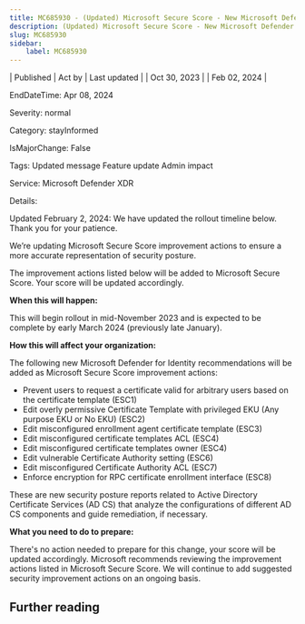 ```yaml
---
title: MC685930 - (Updated) Microsoft Secure Score - New Microsoft Defender for Identity recommendations
description: (Updated) Microsoft Secure Score - New Microsoft Defender for Identity recommendations
slug: MC685930
sidebar:
    label: MC685930
---
```


| Published | Act by | Last updated |
| Oct 30, 2023 |  | Feb 02, 2024 |

EndDateTime: Apr 08, 2024

Severity: normal

Category: stayInformed

IsMajorChange: False

Tags: Updated message Feature update Admin impact

Service: Microsoft Defender XDR

Details: 

<p>Updated February 2, 2024: We have updated the rollout timeline below. Thank you for your patience.&nbsp;</p><p>We’re updating Microsoft Secure Score improvement actions to ensure a more accurate representation of security posture.</p><p>The improvement actions listed below will be added to Microsoft Secure Score. Your score will be updated accordingly.</p><p><b>When this will happen:</b></p><p>This will begin rollout in mid-November 2023 and is expected to be complete by early March 2024 (previously late January).</p><p><b>How this will affect your organization:</b></p><p>The following new Microsoft Defender for Identity recommendations will be added as Microsoft Secure Score improvement actions:
</p><ul><li>Prevent users to request a certificate valid for arbitrary users based on the certificate template (ESC1)</li><li>Edit overly permissive Certificate Template with privileged EKU (Any purpose EKU or No EKU) (ESC2)</li><li>Edit misconfigured enrollment agent certificate template (ESC3)
</li><li>Edit misconfigured certificate templates ACL (ESC4)</li><li>Edit misconfigured certificate templates owner (ESC4)<br></li><li>Edit vulnerable Certificate Authority setting (ESC6)
</li><li>Edit misconfigured Certificate Authority ACL (ESC7)
</li><li>Enforce encryption for RPC certificate enrollment interface (ESC8)</li></ul><p>These are new security posture reports related to Active Directory Certificate Services (AD CS) that analyze the configurations of different AD CS components and guide remediation, if necessary.</p><p><b>What you need to do to prepare:</b></p><p>There's no action needed to prepare for this change, your score will be updated accordingly. Microsoft recommends reviewing the improvement actions listed in Microsoft Secure Score. We will continue to add suggested security improvement actions on an ongoing basis.</p>

## Further reading
